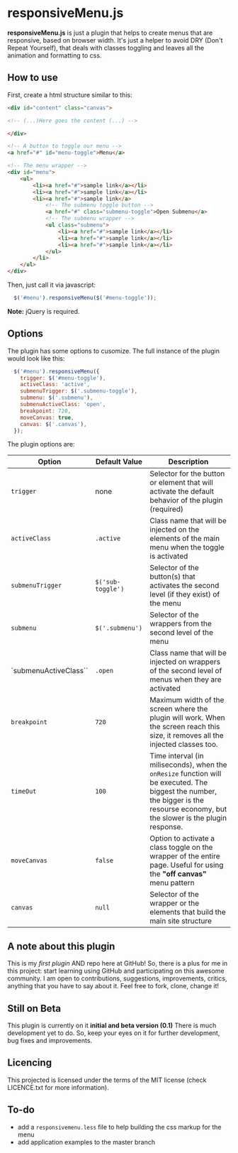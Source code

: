 responsiveMenu.js
==================

**responsiveMenu.js** is just a plugin that helps to create menus that are responsive, based on browser width. It's just a helper to avoid DRY (Don't Repeat Yourself), that deals with classes toggling and leaves all the animation and formatting to css.

How to use
----------

First, create a html structure similar to this:

```html
<div id="content" class="canvas">

<!-- (...)Here goes the content (...) -->

</div>

<!-- A button to toggle our menu -->
<a href="#" id="menu-toggle">Menu</a>

<!-- The menu wrapper -->
<div id="menu">
	<ul>
		<li><a href="#">sample link</a></li>
		<li><a href="#">sample link</a></li>
		<li><a href="#">sample link</a>
			<!-- The submenu toggle button -->
			<a href="#" class="submenu-toggle">Open Submenu</a>
			<!-- The submenu wrapper -->
			<ul class="submenu">
				<li><a href="#">sample link</a></li>
				<li><a href="#">sample link</a></li>
				<li><a href="#">sample link</a></li>
			</ul>
		</li>
	</ul>
</div>
```

Then, just call it via javascript:

```javascript
  $('#menu').responsiveMenu($('#menu-toggle'));
```
**Note:** jQuery is required.

Options
-------

The plugin has some options to cusomize. The full instance of the plugin would look like this:

```javascript
  $('#menu').responsiveMenu({
    trigger: $('#menu-toggle'),
    activeClass: 'active',
    submenuTrigger: $('.submenu-toggle'),
    submenu: $('.submenu'),
    submenuActiveClass: 'open',
    breakpoint: 720,
    moveCanvas: true,
    canvas: $('.canvas'),
  });

```

The plugin options are:

Option                | Default Value    | Description
----------------------|------------------|----------------------------------------------------------
`trigger`             | none             | Selector for the button or element that will activate the default behavior of the plugin (required)
`activeClass`         | `.active`        | Class name that will be injected on the elements of the main menu when the toggle is activated
`submenuTrigger`      |`$('sub-toggle')` | Selector of the button(s) that activates the second level (if they exist) of the menu
`submenu`             | `$('.submenu')`  | Selector of the wrappers from the second level of the menu
`submenuActiveClass`` | `.open`          | Class name that will be injected on wrappers of the second level of menus when they are activated
`breakpoint`          | `720`            | Maximum width of the screen where the plugin will work. When the screen reach this size, it removes all the injected classes too.
`timeOut`             | `100`            | Time interval (in miliseconds), when the `onResize` function will be executed. The biggest the number, the bigger is the resourse economy, but the slower is the plugin response. 
`moveCanvas`          | `false`          | Option to activate a class toggle on the wrapper of the entire page. Useful for using the **"off canvas"** menu pattern
`canvas`              | `null`           | Selector of the wrapper or the elements that build the main site structure

A note about this plugin
------------------------

This is my *first plugin* AND repo here at GitHub! So, there is a plus for me in this project: start learning using GitHub and participating on this awesome community. I am open to contributions, suggestions, improvements, critics, anything that you have to say about it. Feel free to fork, clone, change it!

Still on Beta
-------------
This plugin is currently on it **initial and beta version (0.1)** There is much development yet to do. So, keep your eyes on it for further development, bug fixes and improvements.

Licencing
---------

This projected is licensed under the terms of the MIT license (check LICENCE.txt for more information).

To-do
-----

- add a `responsivemenu.less` file to help building the css markup for the menu 
- add application examples to the master branch  

